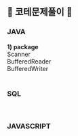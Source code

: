 <br>
<h2>📑 코테문제풀이 📑</h2>
<h3>JAVA</h3> 
<b>1) package</b> <br>
      Scanner <br>
      BufferedReader <br> 
      BufferedWriter <br>
<br>

<h3>SQL</h3>
<br> 

<h3>JAVASCRIPT</h3>